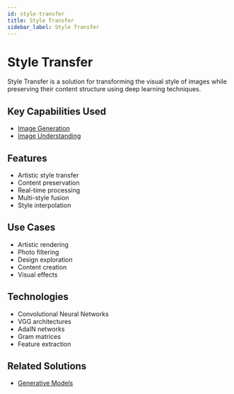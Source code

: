 ```yaml
---
id: style-transfer
title: Style Transfer
sidebar_label: Style Transfer
---
```


# Style Transfer

Style Transfer is a solution for transforming the visual style of images while preserving their content structure using deep learning techniques.

## Key Capabilities Used

- [Image Generation](../capabilities/image-generation)
- [Image Understanding](../capabilities/image-understanding)

## Features

- Artistic style transfer
- Content preservation
- Real-time processing
- Multi-style fusion
- Style interpolation

## Use Cases

- Artistic rendering
- Photo filtering
- Design exploration
- Content creation
- Visual effects

## Technologies

- Convolutional Neural Networks
- VGG architectures
- AdaIN networks
- Gram matrices
- Feature extraction

## Related Solutions

- [Generative Models](./generative-models)
